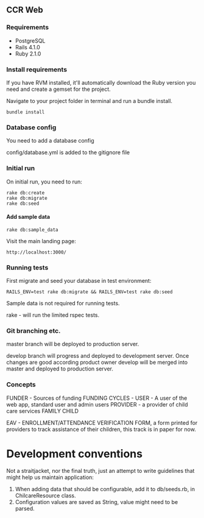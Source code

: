 ## CCR Web

### Requirements

* PostgreSQL
* Rails 4.1.0
* Ruby 2.1.0


### Install requirements

If you have RVM installed, it'll automatically download the Ruby version
you need and create a gemset for the project.

Navigate to your project folder in terminal and run a bundle install.

    bundle install

### Database config

You need to add a database config

config/database.yml is added to the gitignore file

### Initial run


On initial run, you need to run:

    rake db:create
    rake db:migrate
    rake db:seed

#### Add sample data

    rake db:sample_data

Visit the main landing page:

    http://localhost:3000/


### Running tests

First migrate and seed your database in test environment:

    RAILS_ENV=test rake db:migrate && RAILS_ENV=test rake db:seed

Sample data is not required for running tests.

rake - will run the limited rspec tests.

### Git branching etc.

master branch will be deployed to production server.

develop branch will progress and deployed to development server. Once changes are good according product owner develop will be merged into master and deployed to production server.

### Concepts  

FUNDER - Sources of funding
FUNDING CYCLES -
USER - A user of the web app, standard user and admin users
PROVIDER -  a provider of child care services
FAMILY
CHILD

EAV - ENROLLMENT/ATTENDANCE VERIFICATION FORM, a form printed for providers to track assistance of their children, this track is in paper for now.

# Development conventions

Not a straitjacket, nor the final truth, just an attempt to write guidelines that might help us maintain application:

1. When adding data that should be configurable, add it to db/seeds.rb, in ChilcareResource class.
1. Configuration values are saved as String, value might need to be parsed.
